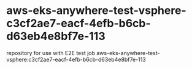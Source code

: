 # aws-eks-anywhere-test-vsphere-c3cf2ae7-eacf-4efb-b6cb-d63eb4e8bf7e-113
repository for use with E2E test job aws-eks-anywhere-test-vsphere:c3cf2ae7-eacf-4efb-b6cb-d63eb4e8bf7e-113
